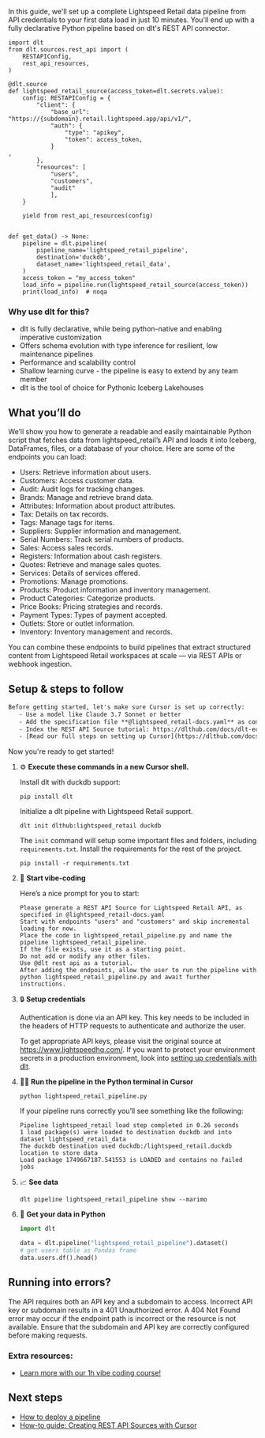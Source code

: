 In this guide, we'll set up a complete Lightspeed Retail data pipeline from API credentials to your first data load in just 10 minutes. You'll end up with a fully declarative Python pipeline based on dlt's REST API connector.

```python-outcome
import dlt
from dlt.sources.rest_api import (
    RESTAPIConfig,
    rest_api_resources,
)

@dlt.source
def lightspeed_retail_source(access_token=dlt.secrets.value):
    config: RESTAPIConfig = {
        "client": {
            "base_url": "https://{subdomain}.retail.lightspeed.app/api/v1/",
            "auth": {
                "type": "apikey",
                "token": access_token,
            }
,
        },
        "resources": [
            "users",
            "customers",
            "audit"
            ],
    }

    yield from rest_api_resources(config)


def get_data() -> None:
    pipeline = dlt.pipeline(
        pipeline_name='lightspeed_retail_pipeline',
        destination='duckdb',
        dataset_name='lightspeed_retail_data', 
    )
    access_token = "my_access_token"
    load_info = pipeline.run(lightspeed_retail_source(access_token))
    print(load_info)  # noqa
```

### Why use dlt for this?

- dlt is fully declarative, while being python-native and enabling imperative customization
- Offers schema evolution with type inference for resilient, low maintenance pipelines
- Performance and scalability control
- Shallow learning curve - the pipeline is easy to extend by any team member
- dlt is the tool of choice for Pythonic Iceberg Lakehouses

## What you’ll do

We’ll show you how to generate a readable and easily maintainable Python script that fetches data from lightspeed_retail’s API and loads it into Iceberg, DataFrames, files, or a database of your choice. Here are some of the endpoints you can load:

- Users: Retrieve information about users.
- Customers: Access customer data.
- Audit: Audit logs for tracking changes.
- Brands: Manage and retrieve brand data.
- Attributes: Information about product attributes.
- Tax: Details on tax records.
- Tags: Manage tags for items.
- Suppliers: Supplier information and management.
- Serial Numbers: Track serial numbers of products.
- Sales: Access sales records.
- Registers: Information about cash registers.
- Quotes: Retrieve and manage sales quotes.
- Services: Details of services offered.
- Promotions: Manage promotions.
- Products: Product information and inventory management.
- Product Categories: Categorize products.
- Price Books: Pricing strategies and records.
- Payment Types: Types of payment accepted.
- Outlets: Store or outlet information.
- Inventory: Inventory management and records.

You can combine these endpoints to build pipelines that extract structured content from Lightspeed Retail workspaces at scale — via REST APIs or webhook ingestion.

## Setup & steps to follow

```default
Before getting started, let's make sure Cursor is set up correctly:
   - Use a model like Claude 3.7 Sonnet or better
   - Add the specification file **@lightspeed_retail-docs.yaml** as context
   - Index the REST API Source tutorial: https://dlthub.com/docs/dlt-ecosystem/verified-sources/rest_api/ and add it to context as **@dlt rest api**
   - [Read our full steps on setting up Cursor](https://dlthub.com/docs/dlt-ecosystem/llm-tooling/cursor-restapi#23-configuring-cursor-with-documentation)
```

Now you're ready to get started! 

1. ⚙️ **Execute these commands in a new Cursor shell.**
    
    Install dlt with duckdb support:
    ```shell
    pip install dlt
    ```

    Initialize a dlt pipeline with Lightspeed Retail support.
    ```shell
    dlt init dlthub:lightspeed_retail duckdb
    ```

    The `init` command will setup some important files and folders, including `requirements.txt`. Install the requirements for the rest of the project.
    ```shell
    pip install -r requirements.txt
    ```
    
2. 🤠 **Start vibe-coding**
    
    Here’s a nice prompt for you to start: 
    
    ```prompt
    Please generate a REST API Source for Lightspeed Retail API, as specified in @lightspeed_retail-docs.yaml 
    Start with endpoints "users" and "customers" and skip incremental loading for now. 
    Place the code in lightspeed_retail_pipeline.py and name the pipeline lightspeed_retail_pipeline. 
    If the file exists, use it as a starting point. 
    Do not add or modify any other files. 
    Use @dlt rest api as a tutorial. 
    After adding the endpoints, allow the user to run the pipeline with python lightspeed_retail_pipeline.py and await further instructions.
    ```

    
3. 🔒 **Setup credentials** 
    
    Authentication is done via an API key. This key needs to be included in the headers of HTTP requests to authenticate and authorize the user.
    
    To get appropriate API keys, please visit the original source at https://www.lightspeedhq.com/.
    If you want to protect your environment secrets in a production environment, look into [setting up credentials with dlt](https://dlthub.com/docs/walkthroughs/add_credentials).
    
4. 🏃‍♀️ **Run the pipeline in the Python terminal in Cursor**
    
    ```shell
    python lightspeed_retail_pipeline.py
    ```
    
    If your pipeline runs correctly you’ll see something like the following:
    
    ```shell
    Pipeline lightspeed_retail load step completed in 0.26 seconds
    1 load package(s) were loaded to destination duckdb and into dataset lightspeed_retail_data
    The duckdb destination used duckdb:/lightspeed_retail.duckdb location to store data
    Load package 1749667187.541553 is LOADED and contains no failed jobs
    ```
    
5. 📈 **See data**
    
    ```shell
    dlt pipeline lightspeed_retail_pipeline show --marimo
    ```
    
6. 🐍 **Get your data in Python**
    
    ```python
    import dlt

   data = dlt.pipeline("lightspeed_retail_pipeline").dataset()
   # get users table as Pandas frame
   data.users.df().head()
    ```

## Running into errors?

The API requires both an API key and a subdomain to access. Incorrect API key or subdomain results in a 401 Unauthorized error. A 404 Not Found error may occur if the endpoint path is incorrect or the resource is not available. Ensure that the subdomain and API key are correctly configured before making requests.

### Extra resources:

- [Learn more with our 1h vibe coding course!](https://www.youtube.com/watch?v=GGid70rnJuM)

## Next steps

- [How to deploy a pipeline](https://dlthub.com/docs/walkthroughs/deploy-a-pipeline)
- [How-to guide: Creating REST API Sources with Cursor](https://dlthub.com/docs/dlt-ecosystem/llm-tooling/cursor-restapi)
